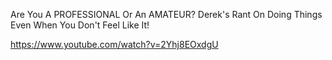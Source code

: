 
Are You A PROFESSIONAL Or An AMATEUR? Derek's Rant On Doing Things Even When You Don't Feel Like It!

https://www.youtube.com/watch?v=2Yhj8EOxdgU
